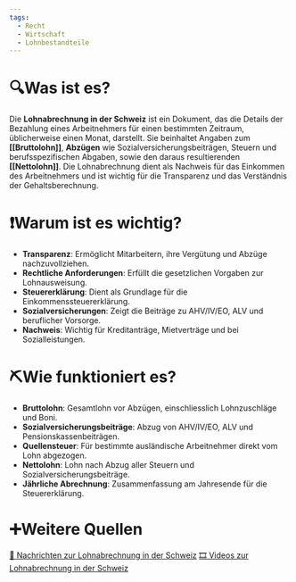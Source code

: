 ```yaml
---
tags:
  - Recht
  - Wirtschaft
  - Lohnbestandteile
---
```

# 🔍Was ist es?
Die **Lohnabrechnung in der Schweiz** ist ein Dokument, das die Details der Bezahlung eines Arbeitnehmers für einen bestimmten Zeitraum, üblicherweise einen Monat, darstellt. Sie beinhaltet Angaben zum **[[Bruttolohn]]**, **Abzügen** wie Sozialversicherungsbeiträgen, Steuern und berufsspezifischen Abgaben, sowie den daraus resultierenden **[[Nettolohn]]**. Die Lohnabrechnung dient als Nachweis für das Einkommen des Arbeitnehmers und ist wichtig für die Transparenz und das Verständnis der Gehaltsberechnung.

# ❗Warum ist es wichtig?
- **Transparenz**: Ermöglicht Mitarbeitern, ihre Vergütung und Abzüge nachzuvollziehen.
- **Rechtliche Anforderungen**: Erfüllt die gesetzlichen Vorgaben zur Lohnausweisung.
- **Steuererklärung**: Dient als Grundlage für die Einkommenssteuererklärung.
- **Sozialversicherungen**: Zeigt die Beiträge zu AHV/IV/EO, ALV und beruflicher Vorsorge.
- **Nachweis**: Wichtig für Kreditanträge, Mietverträge und bei Sozialleistungen.

# ⛏Wie funktioniert es?
- **Bruttolohn**: Gesamtlohn vor Abzügen, einschliesslich Lohnzuschläge und Boni.
- **Sozialversicherungsbeiträge**: Abzug von AHV/IV/EO, ALV und Pensionskassenbeiträgen.
- **Quellensteuer**: Für bestimmte ausländische Arbeitnehmer direkt vom Lohn abgezogen.
- **Nettolohn**: Lohn nach Abzug aller Steuern und Sozialversicherungsbeiträge.
- **Jährliche Abrechnung**: Zusammenfassung am Jahresende für die Steuererklärung.

# ➕Weitere Quellen
[📄 Nachrichten zur Lohnabrechnung in der Schweiz](https://www.google.com/search?q=Lohnabrechnung+in+der+Schweiz&tbm=nws)
[🎞 Videos zur Lohnabrechnung in der Schweiz](https://www.google.com/search?q=Lohnabrechnung+in+der+Schweiz&tbm=vid)